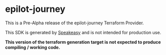 # epilot-journey

This is a Pre-Alpha release of the epilot-journey Terraform Provider.

This SDK is generated by [Speakeasy](https://docs.speakeasyapi.dev/docs/using-speakeasy/client-sdks) and is not intended for production use.

**This version of the terraform generation target is not expected to produce compiling / working code.**